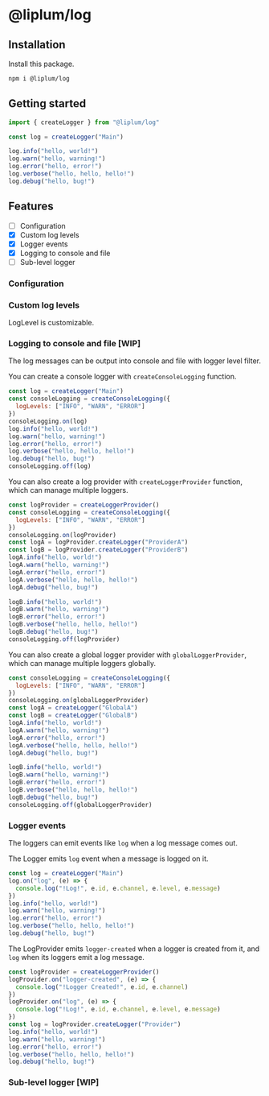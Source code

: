 # @liplum/log

## Installation

Install this package.

```bash
npm i @liplum/log
```

## Getting started

```js
import { createLogger } from "@liplum/log"

const log = createLogger("Main")

log.info("hello, world!")
log.warn("hello, warning!")
log.error("hello, error!")
log.verbose("hello, hello, hello!")
log.debug("hello, bug!")
```

## Features

- [ ] Configuration
- [x] Custom log levels
- [x] Logger events
- [x] Logging to console and file
- [ ] Sub-level logger

### Configuration

### Custom log levels

LogLevel is customizable.

### Logging to console and file [WIP]

The log messages can be output into console and file with logger level filter.

You can create a console logger with `createConsoleLogging` function.

```js
const log = createLogger("Main")
const consoleLogging = createConsoleLogging({
  logLevels: ["INFO", "WARN", "ERROR"]
})
consoleLogging.on(log)
log.info("hello, world!")
log.warn("hello, warning!")
log.error("hello, error!")
log.verbose("hello, hello, hello!")
log.debug("hello, bug!")
consoleLogging.off(log)
```

You can also create a log provider with `createLoggerProvider` function, which can manage multiple loggers.

```js
const logProvider = createLoggerProvider()
const consoleLogging = createConsoleLogging({
  logLevels: ["INFO", "WARN", "ERROR"]
})
consoleLogging.on(logProvider)
const logA = logProvider.createLogger("ProviderA")
const logB = logProvider.createLogger("ProviderB")
logA.info("hello, world!")
logA.warn("hello, warning!")
logA.error("hello, error!")
logA.verbose("hello, hello, hello!")
logA.debug("hello, bug!")

logB.info("hello, world!")
logB.warn("hello, warning!")
logB.error("hello, error!")
logB.verbose("hello, hello, hello!")
logB.debug("hello, bug!")
consoleLogging.off(logProvider)
```

You can also create a global logger provider with `globalLoggerProvider`, which can manage multiple loggers globally.

```js
const consoleLogging = createConsoleLogging({
  logLevels: ["INFO", "WARN", "ERROR"]
})
consoleLogging.on(globalLoggerProvider)
const logA = createLogger("GlobalA")
const logB = createLogger("GlobalB")
logA.info("hello, world!")
logA.warn("hello, warning!")
logA.error("hello, error!")
logA.verbose("hello, hello, hello!")
logA.debug("hello, bug!")

logB.info("hello, world!")
logB.warn("hello, warning!")
logB.error("hello, error!")
logB.verbose("hello, hello, hello!")
logB.debug("hello, bug!")
consoleLogging.off(globalLoggerProvider)
```

### Logger events

The loggers can emit events like `log` when a log message comes out.

The Logger emits `log` event when a message is logged on it.

```js
const log = createLogger("Main")
log.on("log", (e) => {
  console.log("!Log!", e.id, e.channel, e.level, e.message)
})
log.info("hello, world!")
log.warn("hello, warning!")
log.error("hello, error!")
log.verbose("hello, hello, hello!")
log.debug("hello, bug!")
```

The LogProvider emits `logger-created` when a logger is created from it, and `log` when its loggers emit a log message.

```js
const logProvider = createLoggerProvider()
logProvider.on("logger-created", (e) => {
  console.log("!Logger Created!", e.id, e.channel)
})
logProvider.on("log", (e) => {
  console.log("!Log!", e.id, e.channel, e.level, e.message)
})
const log = logProvider.createLogger("Provider")
log.info("hello, world!")
log.warn("hello, warning!")
log.error("hello, error!")
log.verbose("hello, hello, hello!")
log.debug("hello, bug!")
```

### Sub-level logger [WIP]
